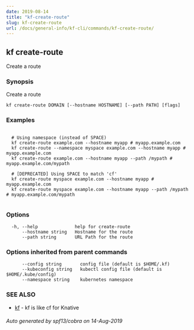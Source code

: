 ```yaml
---
date: 2019-08-14
title: "kf-create-route"
slug: kf-create-route
url: /docs/general-info/kf-cli/commands/kf-create-route/
---
```

## kf create-route

Create a route

### Synopsis

Create a route

```
kf create-route DOMAIN [--hostname HOSTNAME] [--path PATH] [flags]
```

### Examples

```

  # Using namespace (instead of SPACE)
  kf create-route example.com --hostname myapp # myapp.example.com
  kf create-route --namespace myspace example.com --hostname myapp # myapp.example.com
  kf create-route example.com --hostname myapp --path /mypath # myapp.example.com/mypath

  # [DEPRECATED] Using SPACE to match 'cf'
  kf create-route myspace example.com --hostname myapp # myapp.example.com
  kf create-route myspace example.com --hostname myapp --path /mypath # myapp.example.com/mypath
  
```

### Options

```
  -h, --help              help for create-route
      --hostname string   Hostname for the route
      --path string       URL Path for the route
```

### Options inherited from parent commands

```
      --config string       config file (default is $HOME/.kf)
      --kubeconfig string   kubectl config file (default is $HOME/.kube/config)
      --namespace string    kubernetes namespace
```

### SEE ALSO

* [kf](/docs/general-info/kf-cli/commands/kf/)	 - kf is like cf for Knative

###### Auto generated by spf13/cobra on 14-Aug-2019

